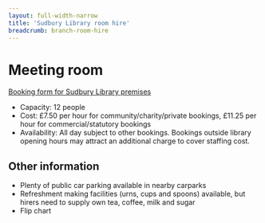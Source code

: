 ```yaml
---
layout: full-width-narrow
title: 'Sudbury Library room hire'
breadcrumb: branch-room-hire
---
```

# Meeting room

[Booking form for Sudbury Library premises](/assets/doc/booking-form-for-sudbury-library-premises.docx)

* Capacity: 12 people
* Cost: £7.50 per hour for community/charity/private bookings, £11.25 per hour for commercial/statutory bookings
* Availability: All day subject to other bookings. Bookings outside library opening hours may attract an additional charge to cover staffing cost.

## Other information

* Plenty of public car parking available in nearby carparks
* Refreshment making facilities (urns, cups and spoons) available, but hirers need to supply own tea, coffee, milk and sugar
* Flip chart
